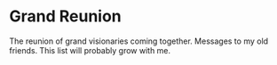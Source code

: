 # Grand Reunion
 The reunion of grand visionaries coming together.
 Messages to my old friends.
 This list will probably grow with me.